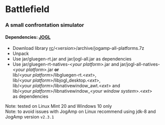 # Battlefield
### A small confrontation simulator
#### Dependencies: [JOGL](https://jogamp.org/)
* Download library [rc](https://jogamp.org/deployment/archive/rc/)/<*version*>/archive/jogamp-all-platforms.7z
* Unpack
* Use jar/gluegen-rt.jar and jar/jogl-all.jar as dependencies
* Use jar/gluegen-rt-natives-<*your platform*>.jar and jar/jogl-all-natives-<*your platform*>.jar **or**  
    lib/<*your platform*>/libgluegen-rt.<*ext*>,  
    lib/<*your platform*>/libjogl_desktop.<*ext*>,  
    lib/<*your platform*>/libnativewindow_awt.<*ext*> and  
    lib/<*your platform*>/libnativewindow_<*your window system*>.<*ext*>  
    as dependencies

Note: tested on Linux Mint 20 and Windows 10 only  
Note: to avoid issues with JogAmp on Linux recommend using jdk-8 and JogAmp version `v2.3.1`
